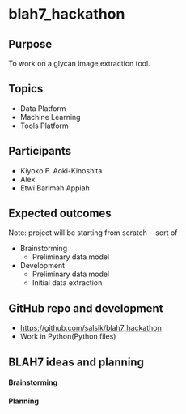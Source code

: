 # blah7_hackathon

## Purpose
To work on a glycan image extraction tool.

## Topics 
* Data Platform
* Machine Learning
* Tools Platform

## Participants
* Kiyoko F. Aoki-Kinoshita
* Alex
* Etwi Barimah Appiah

## Expected outcomes
Note: project will be starting from scratch --sort of
* Brainstorming
  * Preliminary data model
* Development
  * Preliminary data model
  * Initial data extraction 

## GitHub repo and development
 * https://github.com/salsik/blah7_hackathon
 * Work in Python(Python files)
 
## BLAH7 ideas and planning
 #### Brainstorming
 #### Planning
